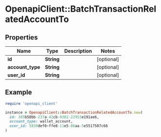 # OpenapiClient::BatchTransactionRelatedAccountTo

## Properties

| Name | Type | Description | Notes |
| ---- | ---- | ----------- | ----- |
| **id** | **String** |  | [optional] |
| **account_type** | **String** |  | [optional] |
| **user_id** | **String** |  | [optional] |

## Example

```ruby
require 'openapi_client'

instance = OpenapiClient::BatchTransactionRelatedAccountTo.new(
  id: 385b50bb-237a-42cb-9382-22953e191ae6,
  account_type: wallet_account,
  user_id: 5830def0-ffe8-11e5-86aa-5e5517507c66
)
```

